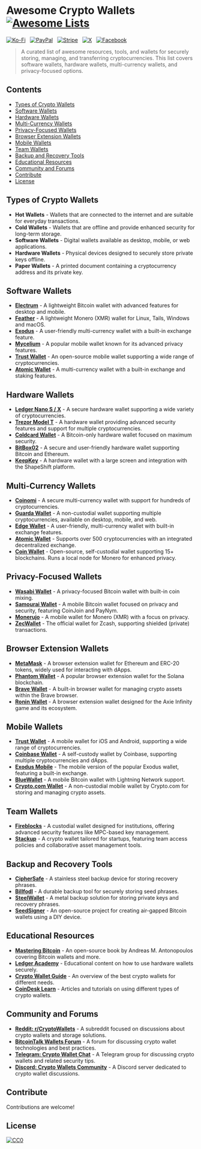 # Awesome Crypto Wallets [![Awesome Lists](https://srv-cdn.himpfen.io/badges/awesome-lists/awesomelists-flat.svg)](https://github.com/awesomelistsio/awesome)

[![Ko-Fi](https://srv-cdn.himpfen.io/badges/kofi/kofi-flat.svg)](https://ko-fi.com/awesomelists) &nbsp; [![PayPal](https://srv-cdn.himpfen.io/badges/paypal/paypal-flat.svg)](https://www.paypal.com/donate/?hosted_button_id=3LLKRXJU44EJJ) &nbsp; [![Stripe](https://srv-cdn.himpfen.io/badges/stripe/stripe-flat.svg)](https://tinyurl.com/e8ymxdw3) &nbsp; [![X](https://srv-cdn.himpfen.io/badges/twitter/twitter-flat.svg)](https://x.com/ListsAwesome) &nbsp; [![Facebook](https://srv-cdn.himpfen.io/badges/facebook-pages/facebook-pages-flat.svg)](https://www.facebook.com/awesomelists)

> A curated list of awesome resources, tools, and wallets for securely storing, managing, and transferring cryptocurrencies. This list covers software wallets, hardware wallets, multi-currency wallets, and privacy-focused options.

## Contents

- [Types of Crypto Wallets](#types-of-crypto-wallets)
- [Software Wallets](#software-wallets)
- [Hardware Wallets](#hardware-wallets)
- [Multi-Currency Wallets](#multi-currency-wallets)
- [Privacy-Focused Wallets](#privacy-focused-wallets)
- [Browser Extension Wallets](#browser-extension-wallets)
- [Mobile Wallets](#mobile-wallets)
- [Team Wallets](#team-wallets)
- [Backup and Recovery Tools](#backup-and-recovery-tools)
- [Educational Resources](#educational-resources)
- [Community and Forums](#community-and-forums)
- [Contribute](#contribute)
- [License](#license)

## Types of Crypto Wallets

- **Hot Wallets** - Wallets that are connected to the internet and are suitable for everyday transactions.
- **Cold Wallets** - Wallets that are offline and provide enhanced security for long-term storage.
- **Software Wallets** - Digital wallets available as desktop, mobile, or web applications.
- **Hardware Wallets** - Physical devices designed to securely store private keys offline.
- **Paper Wallets** - A printed document containing a cryptocurrency address and its private key.

## Software Wallets

- **[Electrum](https://electrum.org/)** - A lightweight Bitcoin wallet with advanced features for desktop and mobile.
- **[Feather](https://featherwallet.org/)** - A lightweight Monero (XMR) wallet for Linux, Tails, Windows and macOS.
- **[Exodus](https://www.exodus.com/)** - A user-friendly multi-currency wallet with a built-in exchange feature.
- **[Mycelium](https://mycelium.com/)** - A popular mobile wallet known for its advanced privacy features.
- **[Trust Wallet](https://trustwallet.com/)** - An open-source mobile wallet supporting a wide range of cryptocurrencies.
- **[Atomic Wallet](https://atomicwallet.io/)** - A multi-currency wallet with a built-in exchange and staking features.

## Hardware Wallets

- **[Ledger Nano S / X](https://www.ledger.com/)** - A secure hardware wallet supporting a wide variety of cryptocurrencies.
- **[Trezor Model T](https://trezor.io/)** - A hardware wallet providing advanced security features and support for multiple cryptocurrencies.
- **[Coldcard Wallet](https://coldcardwallet.com/)** - A Bitcoin-only hardware wallet focused on maximum security.
- **[BitBox02](https://shiftcrypto.ch/bitbox02/)** - A secure and user-friendly hardware wallet supporting Bitcoin and Ethereum.
- **[KeepKey](https://shapeshift.com/keepkey)** - A hardware wallet with a large screen and integration with the ShapeShift platform.

## Multi-Currency Wallets

- **[Coinomi](https://www.coinomi.com/)** - A secure multi-currency wallet with support for hundreds of cryptocurrencies.
- **[Guarda Wallet](https://guarda.com/)** - A non-custodial wallet supporting multiple cryptocurrencies, available on desktop, mobile, and web.
- **[Edge Wallet](https://edge.app/)** - A user-friendly, multi-currency wallet with built-in exchange features.
- **[Atomic Wallet](https://atomicwallet.io/)** - Supports over 500 cryptocurrencies with an integrated decentralized exchange.
- **[Coin Wallet](https://coin.space/)** - Open-source, self-custodial wallet supporting 15+ blockchains. Runs a local node for Monero for enhanced privacy.

## Privacy-Focused Wallets

- **[Wasabi Wallet](https://wasabiwallet.io/)** - A privacy-focused Bitcoin wallet with built-in coin mixing.
- **[Samourai Wallet](https://samouraiwallet.com/)** - A mobile Bitcoin wallet focused on privacy and security, featuring CoinJoin and PayNym.
- **[Monerujo](https://www.monerujo.io/)** - A mobile wallet for Monero (XMR) with a focus on privacy.
- **[ZecWallet](https://www.zecwallet.co/)** - The official wallet for Zcash, supporting shielded (private) transactions.

## Browser Extension Wallets

- **[MetaMask](https://metamask.io/)** - A browser extension wallet for Ethereum and ERC-20 tokens, widely used for interacting with dApps.
- **[Phantom Wallet](https://phantom.app/)** - A popular browser extension wallet for the Solana blockchain.
- **[Brave Wallet](https://brave.com/wallet/)** - A built-in browser wallet for managing crypto assets within the Brave browser.
- **[Ronin Wallet](https://roninwallet.io/)** - A browser extension wallet designed for the Axie Infinity game and its ecosystem.

## Mobile Wallets

- **[Trust Wallet](https://trustwallet.com/)** - A mobile wallet for iOS and Android, supporting a wide range of cryptocurrencies.
- **[Coinbase Wallet](https://wallet.coinbase.com/)** - A self-custody wallet by Coinbase, supporting multiple cryptocurrencies and dApps.
- **[Exodus Mobile](https://www.exodus.com/mobile/)** - The mobile version of the popular Exodus wallet, featuring a built-in exchange.
- **[BlueWallet](https://bluewallet.io/)** - A mobile Bitcoin wallet with Lightning Network support.
- **[Crypto.com Wallet](https://crypto.com/defi-wallet)** - A non-custodial mobile wallet by Crypto.com for storing and managing crypto assets.

## Team Wallets

- **[Fireblocks](https://www.fireblocks.com/)** - A custodial wallet designed for institutions, offering advanced security features like MPC-based key management.
- **[Stackup](https://www.stackup.fi/)** - A crypto wallet tailored for startups, featuring team access policies and collaborative asset management tools.

## Backup and Recovery Tools

- **[CipherSafe](https://www.ciphersafe.io/)** - A stainless steel backup device for storing recovery phrases.
- **[Billfodl](https://billfodl.com/)** - A durable backup tool for securely storing seed phrases.
- **[SteelWallet](https://www.steelwallet.com/)** - A metal backup solution for storing private keys and recovery phrases.
- **[SeedSigner](https://seedsigner.com/)** - An open-source project for creating air-gapped Bitcoin wallets using a DIY device.

## Educational Resources

- **[Mastering Bitcoin](https://github.com/bitcoinbook/bitcoinbook)** - An open-source book by Andreas M. Antonopoulos covering Bitcoin wallets and more.
- **[Ledger Academy](https://www.ledger.com/academy)** - Educational content on how to use hardware wallets securely.
- **[Crypto Wallet Guide](https://www.investopedia.com/best-bitcoin-wallets-5070283)** - An overview of the best crypto wallets for different needs.
- **[CoinDesk Learn](https://www.coindesk.com/learn/)** - Articles and tutorials on using different types of crypto wallets.

## Community and Forums

- **[Reddit: r/CryptoWallets](https://www.reddit.com/r/CryptoWallets/)** - A subreddit focused on discussions about crypto wallets and storage solutions.
- **[BitcoinTalk Wallets Forum](https://bitcointalk.org/index.php?board=53.0)** - A forum for discussing crypto wallet technologies and best practices.
- **[Telegram: Crypto Wallet Chat](https://t.me/CryptoWallets)** - A Telegram group for discussing crypto wallets and related security tips.
- **[Discord: Crypto Wallets Community](https://discord.gg/cryptowallets)** - A Discord server dedicated to crypto wallet discussions.

## Contribute

Contributions are welcome!

## License

[![CC0](https://mirrors.creativecommons.org/presskit/buttons/88x31/svg/by-sa.svg)](http://creativecommons.org/licenses/by-sa/4.0/)
